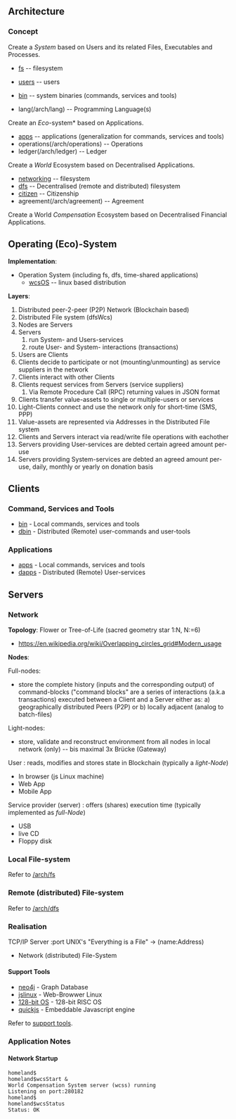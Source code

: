 ## Architecture

### Concept

Create a *System* based on Users and its related Files, Executables and Processes.
  * [fs](/arch/fs) -- filesystem
  * [users](/arch/users) -- users
  * [bin](/arch/bin) -- system binaries (commands, services and tools)
  
  * lang(/arch/lang) -- Programming Language(s)

Create an *Eco*-system* based on Applications.
  * [apps](/arch/apps) -- applications (generalization for commands, services and tools)
  * operations(/arch/operations) -- Operations
  * ledger(/arch/ledger) -- Ledger

Create a *World* Ecosystem based on Decentralised Applications.
  * [networking](/arch/networking) -- filesystem
  * [dfs](/arch/dfs) -- Decentralised (remote and distributed) filesystem
  * [citizen](/arch/citizen) -- Citizenship
  * agreement(/arch/agreement) -- Agreement

Create a World *Compensation* Ecosystem based on Decentralised Financial Applications.

## Operating (Eco)-System

__Implementation__:

* Operation System (including fs, dfs, time-shared applications)
  * [wcsOS](http://wikipedia.com/wiki/wcsOS) -- linux based distribution

__Layers__:

1. Distributed peer-2-peer (P2P) Network (Blockchain based)
1. Distributed File system (dfsWcs)
1. Nodes are Servers
1. Servers
   1. run System- and Users-services
   1. route User- and System- interactions (transactions)
1. Users are Clients
1. Clients decide to participate or not (mounting/unmounting) as service suppliers in the network
1. Clients interact with other Clients
1. Clients request services from Servers (service suppliers)
   1. Via Remote Procedure Call (RPC) returning values in JSON format
1. Clients transfer value-assets to single or multiple-users or services
1. Light-Clients connect and use the network only for short-time (SMS, PPP)
1. Value-assets are represented via Addresses in the Distributed File system
1. Clients and Servers interact via read/write file operations with eachother
1. Servers providing User-services are debted certain agreed amount per-use
1. Servers providing System-services are debted an agreed amount per-use, daily, monthly or yearly on donation basis

## Clients
### Command, Services and Tools

- [bin](/bin) - Local commands, services and tools
- [dbin](/dbin) - Distributed (Remote) user-commands and user-tools

### Applications

- [apps](/apps) - Local commands, services and tools
- [dapps](/dapps) - Distributed (Remote) User-services

## Servers
### Network

__Topology__: Flower or Tree-of-Life (sacred geometry star 1:N, N:=6)
* https://en.wikipedia.org/wiki/Overlapping_circles_grid#Modern_usage

__Nodes__:

Full-nodes:
 - store the complete history (inputs and the corresponding output) of command-blocks ("command blocks" are a series of interactions (a.k.a transactions) executed between a Client and a Server either as:
 a) geographically distributed Peers (P2P) or 
 b) locally adjacent (analog to batch-files)

Light-nodes:
 - store, validate and reconstruct environment from all nodes in local network (only) -- bis maximal 3x Brücke (Gateway)

User : reads, modifies and stores state in Blockchain (typically a *light-Node*) 
 - In browser (js Linux machine)
 - Web App
 - Mobile App

Service provider (server) : offers (shares) execution time (typically implemented as  *full-Node*)
 - USB 
 - live CD
 - Floppy disk

### Local File-system

Refer to [/arch/fs](/arch/fs)

### Remote (distributed) File-system

Refer to [/arch/dfs](/arch/dfs)

### Realisation

TCP/IP Server
 :port
UNIX's "Everything is a File" -> (name:Address)
 - Network (distributed) File-System

#### Support Tools

- [neo4j]() - Graph Database
- [jslinux](https://bellard.org/jslinux/) - Web-Browwer Linux
- [128-bit OS](https://bellard.org/tinyemu/) - 128-bit RISC OS
- [quickjs](https://bellard.org/quickjs/) - Embeddable Javascript engine

Refer to [support tools](/tools/).

### Application Notes
#### Network Startup

```
homeland$
homeland$wcsStart &
World Compensation System server (wcss) running
Listening on port:280182
homeland$
homeland$wcsStatus
Status: OK
```
